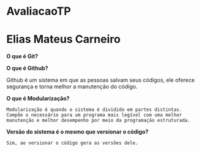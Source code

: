 # AvaliacaoTP
<h1>Elias Mateus Carneiro</h1>

<strong>O que é Git?</strong>



<strong>O que é Github?</strong>

Github é um sistema em que as pessoas salvam seus códigos, ele oferece segurança e torna melhor a manutenção do código.

<strong>O que é Modularização?</strong>

    Modularização é quando o sistema é dividido em partes distintas. Compõe o necessário para um programa mais legível com uma melhor manutenção e melhor desempenho por meio da programação estruturada. 

<strong>Versão do sistema é o mesmo que versionar o código?</strong>

    Sim, ao versionar o código gera as versões dele.


